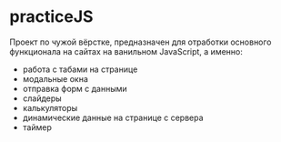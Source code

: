 # practiceJS
Проект по чужой вёрстке, предназначен для отработки основного функционала на сайтах на ванильном JavaScript, а именно:
* работа с табами на странице
* модальные окна
* отправка форм с данными
* слайдеры
* калькуляторы
* динамические данные на странице с сервера
* таймер

